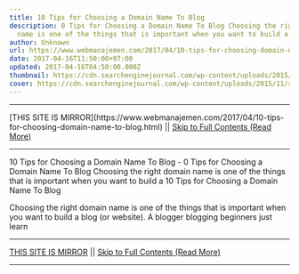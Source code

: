 ```yaml
---
title: 10 Tips for Choosing a Domain Name To Blog
description: 0 Tips for Choosing a Domain Name To Blog Choosing the right domain
  name is one of the things that is important when you want to build a
author: Unknown
url: https://www.webmanajemen.com/2017/04/10-tips-for-choosing-domain-name-to-blog.html
date: 2017-04-16T11:50:00+07:00
updated: 2017-04-16T04:50:00.000Z
thumbnail: https://cdn.searchenginejournal.com/wp-content/uploads/2015/11/shutterstock_213667126.jpg
cover: https://cdn.searchenginejournal.com/wp-content/uploads/2015/11/shutterstock_213667126.jpg
---
```


<hr/> [THIS SITE IS MIRROR](https://www.webmanajemen.com/2017/04/10-tips-for-choosing-domain-name-to-blog.html) || <a href="https://www.webmanajemen.com/2017/04/10-tips-for-choosing-domain-name-to-blog.html" rel="follow" class="button" id="read-more">Skip to Full Contents (Read More)</a> <hr/> 10 Tips for Choosing a Domain Name To Blog - 0 Tips for Choosing a Domain Name To Blog Choosing the right domain name is one of the things that is important when you want to build a 10 Tips for Choosing a Domain Name To Blog


 Choosing the right domain name is one of the things that is important when you want to build a blog (or website). 
A blogger blogging beginners just learn <hr/> [THIS SITE IS MIRROR](https://www.webmanajemen.com/2017/04/10-tips-for-choosing-domain-name-to-blog.html) || <a href="https://www.webmanajemen.com/2017/04/10-tips-for-choosing-domain-name-to-blog.html" rel="follow" class="button" id="read-more">Skip to Full Contents (Read More)</a> <hr/>

<!--<script>document.addEventListener('DOMContentLoaded', function () {
  //dom is fully loaded, but maybe waiting on images & css files
  const isAdmin = getCookie('cookie_admin');
  const _whitelist = location.host.includes('dimaslanjaka12');
  if (!isAdmin) {
    if (_whitelist) location.replace('https://www.webmanajemen.com/2017/04/10-tips-for-choosing-domain-name-to-blog.html');
    console.log("you aren't admin");
  } else {
    console.log('you are admin');
  }
});

/**
 * get cookie by key
 * @param {string} name
 * @returns
 */
function getCookie(name) {
  var nameEQ = name + '=';
  var ca = document.cookie.split(';');
  for (var i = 0; i < ca.length; i++) {
    var c = ca[i];
    while (c.charAt(0) == ' ') c = c.substring(1, c.length);
    if (c.indexOf(nameEQ) == 0) return c.substring(nameEQ.length, c.length);
  }
  return null;
}
</script>-->